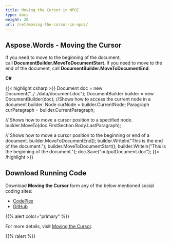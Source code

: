 ```yaml
---
title: Moving the Cursor in NPOI
type: docs
weight: 20
url: /net/moving-the-cursor-in-npoi/
---
```


## **Aspose.Words - Moving the Cursor**
If you need to move to the beginning of the document, call **DocumentBuilder.MoveToDocumentStart**. If you need to move to the end of the document, call **DocumentBuilder.MoveToDocumentEnd**.

**C#**

{{< highlight csharp >}}
Document doc = new Document("../../data/document.doc");
DocumentBuilder builder = new DocumentBuilder(doc);
//Shows how to access the current node in a document builder.
Node curNode = builder.CurrentNode;
Paragraph curParagraph = builder.CurrentParagraph;

// Shows how to move a cursor position to a specified node.
builder.MoveTo(doc.FirstSection.Body.LastParagraph);

// Shows how to move a cursor position to the beginning or end of a document.
builder.MoveToDocumentEnd();
builder.Writeln("This is the end of the document.");
builder.MoveToDocumentStart();
builder.Writeln("This is the beginning of the document.");
doc.Save("outputDocument.doc");
{{< /highlight >}}
## **Download Running Code**
Download **Moving the Cursor** form any of the below mentioned social coding sites:

- [CodePlex](https://asposenpoi.codeplex.com/downloads/get/1475295)
- [GitHub](https://github.com/aspose-words/Aspose.Words-for-.NET/releases/download/Aspose.Words_Features_Missing_in_NPOI_v_1.0/Moving.the.Cursor.Aspose.Words.zip)

{{% alert color="primary" %}} 

For more details, visit [Moving the Cursor](http://www.aspose.com/docs/display/wordsnet/Moving+the+Cursor).

{{% /alert %}}
